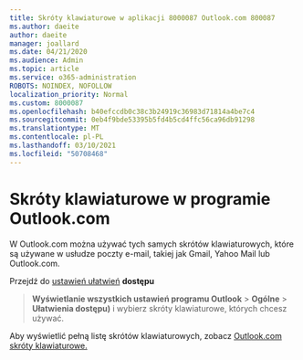 ```yaml
---
title: Skróty klawiaturowe w aplikacji 8000087 Outlook.com 800087
ms.author: daeite
author: daeite
manager: joallard
ms.date: 04/21/2020
ms.audience: Admin
ms.topic: article
ms.service: o365-administration
ROBOTS: NOINDEX, NOFOLLOW
localization_priority: Normal
ms.custom: 8000087
ms.openlocfilehash: b40efccdb0c38c3b24919c36983d71814a4be7c4
ms.sourcegitcommit: 0eb4f9bde53395b5fd4b5cd4ffc56ca96db91298
ms.translationtype: MT
ms.contentlocale: pl-PL
ms.lasthandoff: 03/10/2021
ms.locfileid: "50708468"
---
```

# <a name="keyboard-shortcuts-in-outlookcom"></a>Skróty klawiaturowe w programie Outlook.com

W Outlook.com można używać tych samych skrótów klawiaturowych, które są używane w usłudze poczty e-mail, takiej jak Gmail, Yahoo Mail lub Outlook.com.

Przejdź do [ustawień ułatwień](https://go.microsoft.com/fwlink/?linkid=2080840) **dostępu** 
 > **Wyświetlanie wszystkich ustawień programu Outlook**  >  **Ogólne**  >  **Ułatwienia dostępu)** i wybierz skróty klawiaturowe, których chcesz używać.

Aby wyświetlić pełną listę skrótów klawiaturowych, zobacz [Outlook.com skróty klawiaturowe.](https://support.microsoft.com/topic/keyboard-shortcuts-for-outlook-3cdeb221-7ae5-4c1d-8c1d-9e63216c1efd)